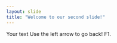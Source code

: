 ```yaml
---
layout: slide
title: "Welcome to our second slide!"
---
```

Your text
Use the left arrow to go back!
F1.
